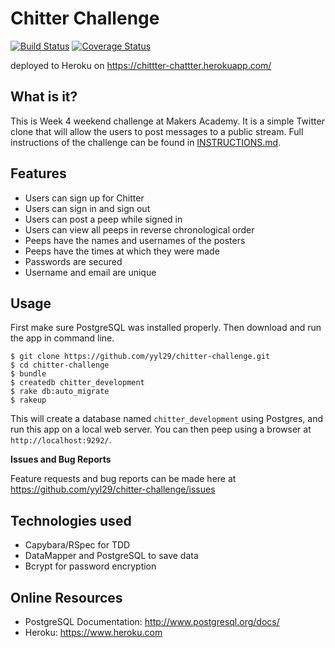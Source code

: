 Chitter Challenge
==================

[![Build Status](https://travis-ci.org/yyl29/chitter-challenge.svg?branch=master)](https://travis-ci.org/yyl29/chitter-challenge) [![Coverage Status](https://coveralls.io/repos/github/yyl29/chitter-challenge/badge.svg?branch=master)](https://coveralls.io/github/yyl29/chitter-challenge?branch=master)

deployed to Heroku on https://chittter-chattter.herokuapp.com/

What is it?
------------

This is Week 4 weekend challenge at Makers Academy. It is a simple Twitter clone that will allow the users to post messages to a public stream. Full instructions of the challenge can be found in [INSTRUCTIONS.md](https://github.com/yyl29/chitter-challenge/blob/master/INSTRUCTIONS.md).

Features
---------

* Users can sign up for Chitter
* Users can sign in and sign out
* Users can post a peep while signed in
* Users can view all peeps in reverse chronological order
* Peeps have the names and usernames of the posters
* Peeps have the times at which they were made
* Passwords are secured
* Username and email are unique

Usage
------

First make sure PostgreSQL was installed properly. Then download and run the app in command line.

```
$ git clone https://github.com/yyl29/chitter-challenge.git
$ cd chitter-challenge
$ bundle
$ createdb chitter_development
$ rake db:auto_migrate
$ rakeup
```

This will create a database named `chitter_development` using Postgres, and run this app on a local web server. You can then peep using a browser at `http://localhost:9292/`.

**Issues and Bug Reports**

Feature requests and bug reports can be made here at https://github.com/yyl29/chitter-challenge/issues

Technologies used
------------------

* Capybara/RSpec for TDD
* DataMapper and PostgreSQL to save data
* Bcrypt for password encryption

Online Resources
-----------------

* PostgreSQL Documentation: http://www.postgresql.org/docs/
* Heroku: https://www.heroku.com